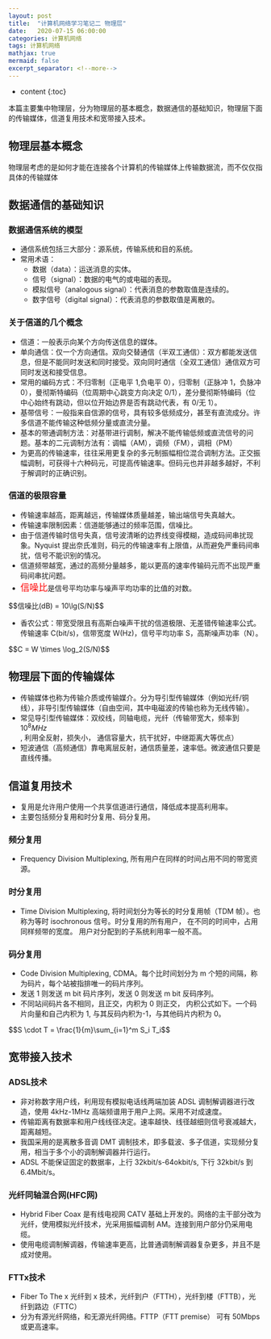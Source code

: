```yaml
---
layout: post
title:  "计算机网络学习笔记二 物理层"
date:   2020-07-15 06:00:00
categories: 计算机网络
tags: 计算机网络
mathjax: true
mermaid: false
excerpt_separator: <!--more-->
---
```


* content
{:toc}

本篇主要集中物理层，分为物理层的基本概念，数据通信的基础知识，物理层下面的传输媒体，信道复用技术和宽带接入技术。
<!--more-->

## 物理层基本概念

物理层考虑的是如何才能在连接各个计算机的传输媒体上传输数据流，而不仅仅指具体的传输媒体

## 数据通信的基础知识

### 数据通信系统的模型
* 通信系统包括三大部分：源系统，传输系统和目的系统。
* 常用术语：
   * 数据（data）：运送消息的实体。
   * 信号（signal）：数据的电气的或电磁的表现。
   * 模拟信号（analogous signal）：代表消息的参数取值是连续的。
   * 数字信号（digital signal）：代表消息的参数取值是离散的。

### 关于信道的几个概念

* 信道：一般表示向某个方向传送信息的媒体。
* 单向通信：仅一个方向通信。双向交替通信（半双工通信）：双方都能发送信息，但是不能同时发送和同时接受。双向同时通信（全双工通信）通信双方可同时发送和接受信息。
* 常用的编码方式：不归零制（正电平 1,负电平 0），归零制（正脉冲 1，负脉冲 0），曼彻斯特编码（位周期中心跳变方向决定 0/1），差分曼彻斯特编码（位中心始终有跳动，但以位开始边界是否有跳动代表，有 0/无 1）。
* 基带信号：一般指来自信源的信号，具有较多低频成分，甚至有直流成分。许多信道不能传输这种低频分量或直流分量。
* 基本的带通调制方法：对基带进行调制，解决不能传输低频或直流信号的问题。基本的二元调制方法有：调幅（AM），调频（FM），调相（PM）
* 为更高的传输速率，往往采用更复杂的多元制振幅相位混合调制方法。正交振幅调制，可获得十六种码元，可提高传输速率。但码元也并非越多越好，不利于解调时的正确识别。

### 信道的极限容量
* 传输速率越高，距离越远，传输媒体质量越差，输出端信号失真越大。
* 传输速率限制因素：信道能够通过的频率范围，信噪比。
* 由于信道传输时信号失真，信号波清晰的边界线变得模糊，造成码间串扰现象。Nyquist 提出奈氏准则，码元的传输速率有上限值，从而避免严重码间串扰，信号不能识别的情况。
* 信道频带越宽，通过的高频分量越多，能以更高的速率传输码元而不出现严重码间串扰问题。
* <font color=red size= 4>信噪比</font>是信号平均功率与噪声平均功率的比值的对数。

<div id="post-container">
$$信噪比(dB) = 10\lg(S/N)$$
</div>

* 香农公式：带宽受限且有高斯白噪声干扰的信道极限、无差错传输速率公式。传输速率 C(bit/s)，信带宽度 W(Hz)，信号平均功率 S，高斯噪声功率（N）。

<div id="post-container">
$$C = W \times \log_2(S/N)$$
</div>

## 物理层下面的传输媒体
* 传输媒体也称为传输介质或传输媒介。分为导引型传输媒体（例如光纤/铜线），非导引型传输媒体（自由空间，其中电磁波的传输也称为无线传输）。
* 常见导引型传输媒体：双绞线，同轴电缆，光纤（传输带宽大，频率到<span id = "post-container">$10^8 MHz$</span>, 利用全反射，损失小， 通信容量大，抗干扰好，中继距离大等优点）
* 短波通信（高频通信）靠电离层反射，通信质量差，速率低。微波通信只要是直线传播。

## 信道复用技术
* 复用是允许用户使用一个共享信道进行通信，降低成本提高利用率。
* 主要包括频分复用和时分复用、码分复用。

### 频分复用
* Frequency Division Multiplexing, 所有用户在同样的时间占用不同的带宽资源。

### 时分复用
* Time Division Multiplexing, 将时间划分为等长的时分复用帧（TDM 帧）。也称为等时 isochronous 信号。时分复用的所有用户， 在不同的时间中，占用同样频带的宽度。 用户对分配到的子系统利用率一般不高。

### 码分复用
* Code Division Multiplexing, CDMA。每个比时间划分为 m 个短的间隔，称为码片，每个站被指排唯一的码片序列。
* 发送 1 则发送 m bit 码片序列，发送 0 则发送 m bit 反码序列。
* 不同站间码片各不相同，且正交，内积为 0 则正交， 内积公式如下。一个码片向量和自己内积为 1, 与其反码内积为-1，与其他码片内积为 0。

<div id="post-container">
	$$S \cdot T = \frac{1}{m}\sum_{i=1}^m S_i T_i$$
</div>

## 宽带接入技术

### ADSL技术
* 非对称数字用户线，利用现有模拟电话线两端加装 ADSL 调制解调器进行改造，使用 4kHz-1MHz 高端频谱用于用户上网。采用不对成速度。
* 传输距离有数据率和用户线线径决定。速率越快、线径越细则信号衰减越大，距离越短。
* 我国采用的是离散多音调 DMT 调制技术，即多载波、多子信道，实现频分复用，相当于多个小的调制解调器并行运行。
* ADSL 不能保证固定的数据率，上行 32kbit/s-64okbit/s, 下行 32kbit/s 到 6.4Mbit/s。

### 光纤同轴混合网(HFC网)
* Hybrid Fiber Coax 是有线电视网 CATV 基础上开发的。网络的主干部分改为光纤，使用模拟光纤技术，光采用振幅调制 AM。连接到用户部分仍采用电缆。
* 使用电缆调制解调器，传输速率更高，比普通调制解调器复杂更多，并且不是成对使用。

### FTTx技术
* Fiber To The x 光纤到 x 技术，光纤到户（FTTH），光纤到楼（FTTB），光纤到路边（FTTC）
* 分为有源光纤网络，和无源光纤网络。FTTP（FTT premise） 可有 50Mbps 或更高速率。
